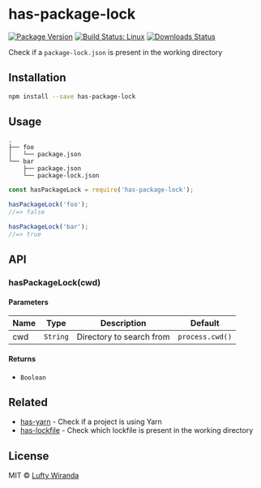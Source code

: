 # has-package-lock

[![Package Version](https://img.shields.io/npm/v/has-package-lock.svg)](https://www.npmjs.com/package/has-package-lock)
[![Build Status: Linux](https://img.shields.io/travis/luftywiranda13/has-package-lock/master.svg)](https://travis-ci.org/luftywiranda13/has-package-lock)
[![Downloads Status](https://img.shields.io/npm/dm/has-package-lock.svg)](https://npm-stat.com/charts.html?package=has-package-lock&from=2016-04-01)

Check if a `package-lock.json` is present in the working directory

## Installation

```sh
npm install --save has-package-lock
```

## Usage

```
.
├── foo
│   └── package.json
└── bar
    ├── package.json
    └── package-lock.json
```

```js
const hasPackageLock = require('has-package-lock');

hasPackageLock('foo');
//=> false

hasPackageLock('bar');
//=> true
```

## API

### hasPackageLock(cwd) 

#### Parameters

| Name | Type | Description | Default |
| ---- | ---- | ----------- | -------- |
| cwd | `String` | Directory to search from | `process.cwd()` |

#### Returns

- `Boolean`

## Related

- [has-yarn](https://github.com/sindresorhus/has-yarn) - Check if a project is using Yarn
- [has-lockfile](https://github.com/luftywiranda13/has-lockfile) - Check which lockfile is present in the working directory

## License

MIT &copy; [Lufty Wiranda](https://www.instagram.com/luftywiranda13)
